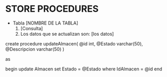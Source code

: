 # STORE PROCEDURES

- Tabla [NOMBRE DE LA TABLA]
    1. [Consulta]
    2. Los datos que se actualizan son: [los datos]


create procedure updateAlmacen(
	@id int,
	@Estado varchar(50),
	@Descripcion varchar(50)
)

as

begin 
	update Almacen
	set Estado = @Estado
	where IdAlmacen = @id
end
